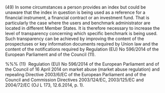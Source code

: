 (49) In some circumstances a person provides an index but could be unaware that the index in question is being used as a reference for a financial instrument, a financial contract or an investment fund. That is particularly the case where the users and benchmark administrator are located in different Member States. It is therefore necessary to increase the level of transparency concerning which specific benchmark is being used. Such transparency can be achieved by improving the content of the prospectuses or key information documents required by Union law and the content of the notifications required by Regulation (EU) No 596/2014 of the European Parliament and of the Council (11).

%%% (11)  Regulation (EU) No 596/2014 of the European Parliament and of the Council of 16 April 2014 on market abuse (market abuse regulation) and repealing Directive 2003/6/EC of the European Parliament and of the Council and Commission Directives 2003/124/EC, 2003/125/EC and 2004/72/EC (OJ L 173, 12.6.2014, p. 1).